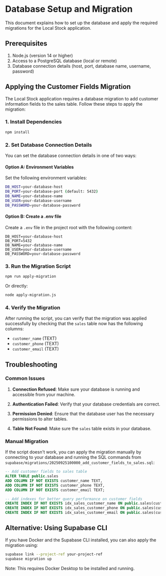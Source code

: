 # Database Setup and Migration

This document explains how to set up the database and apply the required migrations for the Local Stock application.

## Prerequisites

1. Node.js (version 14 or higher)
2. Access to a PostgreSQL database (local or remote)
3. Database connection details (host, port, database name, username, password)

## Applying the Customer Fields Migration

The Local Stock application requires a database migration to add customer information fields to the sales table. Follow these steps to apply the migration:

### 1. Install Dependencies

```bash
npm install
```

### 2. Set Database Connection Details

You can set the database connection details in one of two ways:

#### Option A: Environment Variables

Set the following environment variables:

```bash
DB_HOST=your-database-host
DB_PORT=your-database-port (default: 5432)
DB_NAME=your-database-name
DB_USER=your-database-username
DB_PASSWORD=your-database-password
```

#### Option B: Create a .env file

Create a `.env` file in the project root with the following content:

```env
DB_HOST=your-database-host
DB_PORT=5432
DB_NAME=your-database-name
DB_USER=your-database-username
DB_PASSWORD=your-database-password
```

### 3. Run the Migration Script

```bash
npm run apply-migration
```

Or directly:

```bash
node apply-migration.js
```

### 4. Verify the Migration

After running the script, you can verify that the migration was applied successfully by checking that the `sales` table now has the following columns:
- `customer_name` (TEXT)
- `customer_phone` (TEXT)
- `customer_email` (TEXT)

## Troubleshooting

### Common Issues

1. **Connection Refused**: Make sure your database is running and accessible from your machine.

2. **Authentication Failed**: Verify that your database credentials are correct.

3. **Permission Denied**: Ensure that the database user has the necessary permissions to alter tables.

4. **Table Not Found**: Make sure the `sales` table exists in your database.

### Manual Migration

If the script doesn't work, you can apply the migration manually by connecting to your database and running the SQL commands from `supabase/migrations/20250925100000_add_customer_fields_to_sales.sql`:

```sql
-- Add customer fields to sales table
ALTER TABLE public.sales
ADD COLUMN IF NOT EXISTS customer_name TEXT,
ADD COLUMN IF NOT EXISTS customer_phone TEXT,
ADD COLUMN IF NOT EXISTS customer_email TEXT;

-- Add indexes for better query performance on customer fields
CREATE INDEX IF NOT EXISTS idx_sales_customer_name ON public.sales(customer_name);
CREATE INDEX IF NOT EXISTS idx_sales_customer_phone ON public.sales(customer_phone);
CREATE INDEX IF NOT EXISTS idx_sales_customer_email ON public.sales(customer_email);
```

## Alternative: Using Supabase CLI

If you have Docker and the Supabase CLI installed, you can also apply the migration using:

```bash
supabase link --project-ref your-project-ref
supabase migration up
```

Note: This requires Docker Desktop to be installed and running.